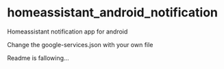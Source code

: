 # homeassistant_android_notification
Homeassistant notification app for android

Change the google-services.json with your own file 

Readme is fallowing...
